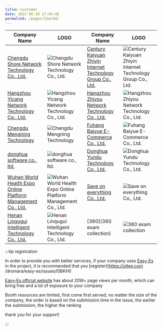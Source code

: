 ```yaml
---
title: Customer
date: 2022-06-20 17:45:48
permalink: /pages/52wc9d/
---
```


| Company Name                             | LOGO | Company Name                             | LOGO |              
| -------------------------------------- | -------------------------------- | -------------------------------------- | -------------------------------- |
| [Chengdu Shore Network Technology Co., Ltd.](unknow)    | ![Chengdu Shore Network Technology Co., Ltd.](/img/users/ka.png)   | [Century Kaiyuan Zhiyin Internet Technology Group Co., Ltd.](www.jiansheji.cn)  | ![Century Kaiyuan Zhiyin Internet Technology Group Co., Ltd.](/img/users/sjky.png)|
| [Hangzhou Yicang Network Technology Co., Ltd.](unknow)| ![Hangzhou Yicang Network Technology Co., Ltd.](/img/users/hzyc.png)|[Hangzhou Zhiyou Network Technology Co., Ltd.](unknow)| ![Hangzhou Zhiyou Network Technology Co., Ltd.](/img/users/hzzy.png)|       
|[Chengdu Mengning Technology](http://www.mengning.xyz/)| ![Chengdu Mengning Technology](/img/users/cdmnkj.png)| [Fuhang Baiyue E-Commerce Co., Ltd.](http://officialpc.fuhangbeiyue.com/)| ![Fuhang Baiyue E-Commerce Co., Ltd.](/img/users/fhby.png)|
|[donghua software co., ltd.](http://www.dhcc.com.cn/)| ![donghua software co., ltd.](/img/users/dhrj.png) | [Donghua Yundu Technology Co., Ltd.](http://dhcclouds.com/)| ![Donghua Yundu Technology Co., Ltd.](/img/users/dhyd.png)|
|[Wuhan World Health Expo Online Platform Management Co., Ltd.](https://www.hbwhexpo.com/)| ![Wuhan World Health Expo Online Platform Management Co., Ltd.](/img/users/sjdjk.png) |[Save on everything Co., Ltd.](https://www.msmds.cn) |![Save on everything Co., Ltd.](/img/users/zckj.png) |
|[Henan Linqugui Intelligent Technology Co., Ltd.](https://linqugui.com)| ![Henan Linqugui Intelligent Technology Co., Ltd.](/img/users/lqzn.png) |[360](360 exam collection) |![360 exam collection](/img/users/ksbd.png) |
:::tip registration

In order to provide you with better services, if your company uses [Easy-Es](https://easy-es.cn/) in the project, it is recommended that you [register](https://gitee.com /dromara/easy-es/issues/I5BKHI)

[Easy-Es official website](https://easy-es.cn/) has about 20W+ page views per month, which can bring free and a lot of exposure to your company

Booth resources are limited, first come first served, no matter the size of the company, the order is based on the submission time in the issue, the earlier the submission, the higher the ranking

thank you for your support!

:::